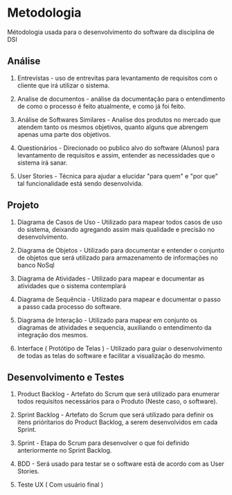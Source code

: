 # Metodologia

Métodologia usada para o desenvolvimento do software da disciplina de DSI

## Análise

1. Entrevistas - uso de entrevitas para levantamento de requisitos com o cliente que irá utilizar o sistema.

2. Analise de documentos - análise da documentação para o entendimento de como o processo é feito atualmente, e como já foi feito.

3. Análise de Softwares Similares - Analise dos produtos no mercado que atendem tanto os mesmos objetivos, quanto alguns que abrengem apenas uma parte dos objetivos.

4. Questionários - Direcionado oo publico alvo do software (Alunos) para levantamento de requisitos e assim, entender as necessidades que o sistema irá sanar.

5. User Stories - Técnica para ajudar a elucidar "para quem" e "por que" tal funcionalidade está sendo desenvolvida.

## Projeto

1. Diagrama de Casos de Uso - Utilizado para mapear todos casos de uso do sistema, deixando agregando assim mais qualidade e precisão no desenvolvimento.

2. Diagrama de Objetos - Utilizado para documentar e entender o conjunto de objetos que será utilizado para armazenamento de informações no banco NoSql

3. Diagrama de Atividades - Utilizado para mapear e documentar as atividades que o sistema contemplará

4. Diagrama de Sequência - Utilizado para mapear e documentar o passo a passo cada processo do software.

5. Diagrama de Interação - Utilizado para mapear em conjunto os diagramas de atividades e sequencia, auxiliando o entendimento da integração dos mesmos.

6. Interface ( Protótipo de Telas ) - Utilizado para guiar o desenvolvimento de todas as telas do software e facilitar a visualização do mesmo.

## Desenvolvimento e Testes

1. Product Backlog - Artefato do Scrum que será utilizado para enumerar todos requisitos necessários para o Produto (Neste caso, o software).

2. Sprint Backlog - Artefato do Scrum que será utilizado para definir os itens prióritarios do Product Backlog, a serem desenvolvidos em cada Sprint.

3. Sprint - Etapa do Scrum para desenvolver o que foi definido anteriormente no Sprint Backlog.

4. BDD - Será usado para testar se o software está de acordo com as User Stories.

5. Teste UX ( Com usuário final )
